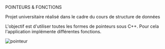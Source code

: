 POINTEURS & FONCTIONS 

Projet universitaire réalisé dans le cadre du cours de structure de données 

L'objectif est d'utiliser toutes les formes de pointeurs sous C++. Pour cela l'application implémente différentes fonctions. 


![pointeur](https://user-images.githubusercontent.com/99471537/210620143-25289025-b458-4faf-9f86-852ea6a50231.jpg)
